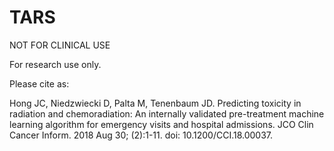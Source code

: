 # TARS

NOT FOR CLINICAL USE

For research use only.

Please cite as:

Hong JC, Niedzwiecki D, Palta M, Tenenbaum JD. Predicting toxicity in radiation and chemoradiation: An internally validated pre-treatment machine learning algorithm for emergency visits and hospital admissions. JCO Clin Cancer Inform. 2018 Aug 30; (2):1-11. doi: 10.1200/CCI.18.00037.
